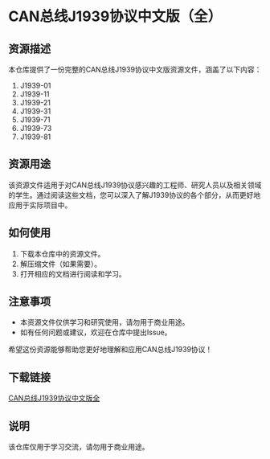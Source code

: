 # CAN总线J1939协议中文版（全）

## 资源描述

本仓库提供了一份完整的CAN总线J1939协议中文版资源文件，涵盖了以下内容：

1. J1939-01
2. J1939-11
3. J1939-21
4. J1939-31
5. J1939-71
6. J1939-73
7. J1939-81

## 资源用途

该资源文件适用于对CAN总线J1939协议感兴趣的工程师、研究人员以及相关领域的学生。通过阅读这些文档，您可以深入了解J1939协议的各个部分，从而更好地应用于实际项目中。

## 如何使用

1. 下载本仓库中的资源文件。
2. 解压缩文件（如果需要）。
3. 打开相应的文档进行阅读和学习。

## 注意事项

- 本资源文件仅供学习和研究使用，请勿用于商业用途。
- 如有任何问题或建议，欢迎在仓库中提出Issue。

希望这份资源能够帮助您更好地理解和应用CAN总线J1939协议！

## 下载链接
[CAN总线J1939协议中文版全](https://pan.quark.cn/s/2b23b198bd0f)

## 说明

该仓库仅用于学习交流，请勿用于商业用途。
